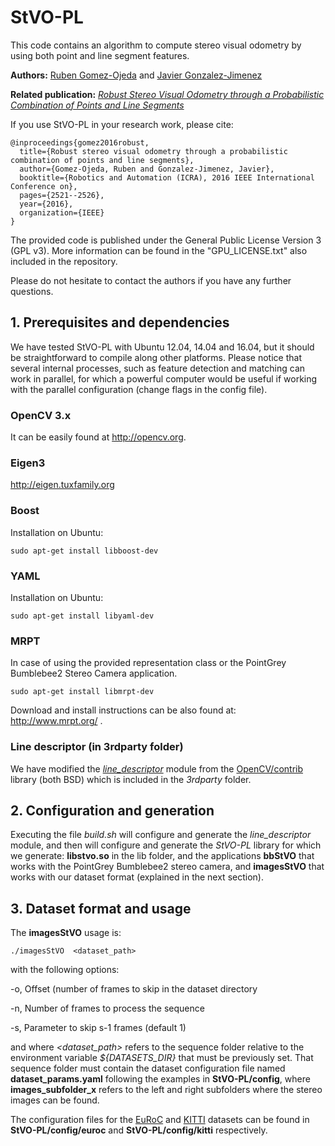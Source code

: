 # StVO-PL #

This code contains an algorithm to compute stereo visual odometry by using both point and line segment features.

**Authors:** [Ruben Gomez-Ojeda](http://mapir.isa.uma.es/mapirwebsite/index.php/people/164-ruben-gomez) and [Javier Gonzalez-Jimenez](http://mapir.isa.uma.es/mapirwebsite/index.php/people/95-javier-gonzalez-jimenez)

**Related publication:** [*Robust Stereo Visual Odometry through a Probabilistic Combination of Points and Line Segments*](http://mapir.isa.uma.es/mapirwebsite/index.php/people/164-ruben-gomez)

If you use StVO-PL in your research work, please cite:

	@inproceedings{gomez2016robust,
  	  title={Robust stereo visual odometry through a probabilistic combination of points and line segments},
  	  author={Gomez-Ojeda, Ruben and Gonzalez-Jimenez, Javier},
      booktitle={Robotics and Automation (ICRA), 2016 IEEE International Conference on},
      pages={2521--2526},
      year={2016},
      organization={IEEE}
	}

The provided code is published under the General Public License Version 3 (GPL v3). More information can be found in the "GPU_LICENSE.txt" also included in the repository.

Please do not hesitate to contact the authors if you have any further questions.


## 1. Prerequisites and dependencies

We have tested StVO-PL with Ubuntu 12.04, 14.04 and 16.04, but it should be straightforward to compile along other platforms. Please notice that several internal processes, such as feature detection and matching can work in parallel, for which a powerful computer would be useful if working with the parallel configuration (change flags in the config file).

### OpenCV 3.x
It can be easily found at http://opencv.org. 

### Eigen3
http://eigen.tuxfamily.org

### Boost
Installation on Ubuntu:
```
sudo apt-get install libboost-dev
```

### YAML
Installation on Ubuntu:
```
sudo apt-get install libyaml-dev
```

### MRPT
In case of using the provided representation class or the PointGrey Bumblebee2 Stereo Camera application. 
```
sudo apt-get install libmrpt-dev
```

Download and install instructions can be also found at: http://www.mrpt.org/ .

### Line descriptor (in 3rdparty folder)
We have modified the [*line_descriptor*](https://github.com/opencv/opencv_contrib/tree/master/modules/line_descriptor) module from the [OpenCV/contrib](https://github.com/opencv/opencv_contrib) library (both BSD) which is included in the *3rdparty* folder.


## 2. Configuration and generation

Executing the file *build.sh* will configure and generate the *line_descriptor* module, and then will configure and generate the *StVO-PL* library for which we generate: **libstvo.so** in the lib folder, and the applications **bbStVO** that works with the PointGrey Bumblebee2 stereo camera, and **imagesStVO** that works with our dataset format (explained in the next section).


## 3. Dataset format and usage

The **imagesStVO** usage is: 
```
./imagesStVO  <dataset_path>  
```

with the following options:

-o,	Offset (number of frames to skip in the dataset directory

-n,	Number of frames to process the sequence

-s,	Parameter to skip s-1 frames (default 1)

and where *<dataset_path>* refers to the sequence folder relative to the environment variable *${DATASETS_DIR}* that must be previously set. That sequence folder must contain the dataset configuration file named **dataset_params.yaml** following the examples in **StVO-PL/config**, where **images_subfolder_x** refers to the left and right subfolders where the stereo images can be found.

The configuration files for the [EuRoC](http://projects.asl.ethz.ch/datasets/doku.php?id=kmavvisualinertialdatasets) and [KITTI](http://www.cvlibs.net/datasets/kitti/eval_odometry.php) datasets can be found in  **StVO-PL/config/euroc** and **StVO-PL/config/kitti** respectively.

